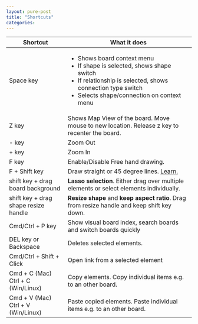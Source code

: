 ```yaml
---
layout: pure-post
title: "Shortcuts"
categories: 
---
```



<table class="pure-table pure-table-bordered">
    <thead>
        <tr>
            <th class="">Shortcut</th>
            <th class="">What it does</th>
        </tr>
    </thead>
    <tbody class="">
        <tr>
          <td>Space key</td>
          <td>
            <ul>
              <li>Shows board context menu</li>
              <li>If shape is selected, shows shape switch</li>
              <li>If relationship is selected, shows connection type switch</li>
              <li>Selects shape/connection on context menu</li>
            </ul>
          </td>
        </tr>
        <tr>
            <td>Z key</td>
            <td>Shows Map View of the board. Move mouse to new location. Release z key to recenter the board.</td>
        </tr>
        <tr>
            <td>- key</td>
            <td>Zoom Out</td>
        </tr>
        <tr>
            <td>+ key</td>
            <td>Zoom In</td>
        </tr>
        <tr>
            <td>F key</td>
            <td>Enable/Disable Free hand drawing.</td>
        </tr>
        <tr>
            <td>F + Shift key</td>
            <td>Draw straight or 45 degree lines. <a href="http://youtu.be/pMVJgIEAmrA" target="_blank" style="text-decoration: underline;">Learn.</a></td>
        </tr>
        <tr>
            <td>shift key + drag board background</td>
            <td><strong class="guide-highlight">Lasso selection</strong>. Either drag over multiple elements or select elements individually.</td>
        </tr>
        <tr>
            <td>shift key + drag shape resize handle</td>
            <td><strong class="guide-highlight">Resize shape</strong> and <strong>keep aspect ratio</strong>. Drag from resize handle and keep shift key down.</td>
        </tr>        
        <tr>
            <td>Cmd/Ctrl + P key</td>
            <td>Show visual board index, search boards and switch boards quickly</td>
        </tr>
        <tr>
            <td>DEL key or Backspace</td>
            <td>Deletes selected elements.</td>
        </tr>
        <tr>
            <td>Cmd/Ctrl + Shift + Click</td>
            <td>Open link from a selected element</td>
        </tr>
        <tr>
            <td>Cmd + C (Mac)<br>Ctrl + C (Win/Linux)</td>
            <td>Copy elements. Copy individual items e.g. to an other board.</td>
        </tr>
        <tr>
            <td>Cmd + V (Mac)<br>Ctrl + V (Win/Linux)</td>
            <td>Paste copied elements. Paste individual items e.g. to an other board.</td>
        </tr>
  </tbody>
</table>
